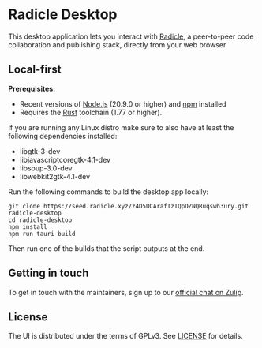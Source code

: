 # Radicle Desktop

This desktop application lets you interact with [Radicle][rad], a peer-to-peer code collaboration and publishing stack, directly from your web browser.

## Local-first

**Prerequisites:**

- Recent versions of [Node.js][nod] (20.9.0 or higher) and [npm][npm] installed
- Requires the [Rust][rus] toolchain (1.77 or higher).

If you are running any Linux distro make sure to also have at least the following dependencies installed:

- libgtk-3-dev
- libjavascriptcoregtk-4.1-dev
- libsoup-3.0-dev
- libwebkit2gtk-4.1-dev

Run the following commands to build the desktop app locally:

```
git clone https://seed.radicle.xyz/z4D5UCArafTzTQpDZNQRuqswh3ury.git radicle-desktop
cd radicle-desktop
npm install
npm run tauri build
```

Then run one of the builds that the script outputs at the end.

## Getting in touch

To get in touch with the maintainers, sign up to our [official chat on Zulip][zul].

## License

The UI is distributed under the terms of GPLv3. See [LICENSE][lic] for details.

[lic]: ./LICENSE
[rad]: https://radicle.xyz
[nod]: https://nodejs.org
[npm]: https://www.npmjs.com
[rus]: https://www.rust-lang.org/
[zul]: https://radicle.zulipchat.com/#narrow/stream/444463-desktop
